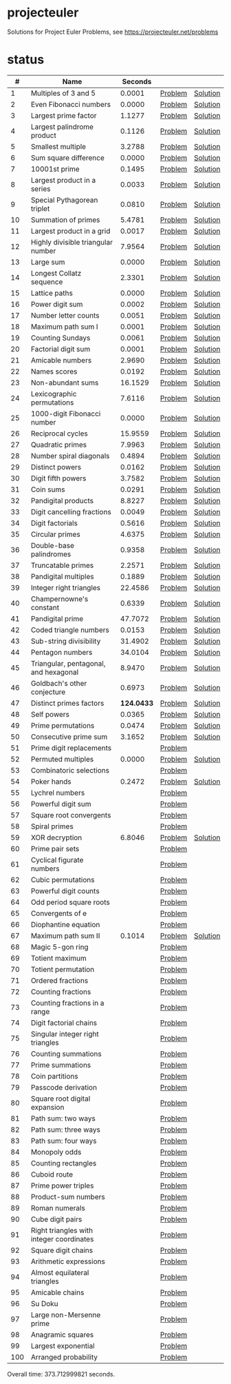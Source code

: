 # projecteuler
Solutions for Project Euler Problems, see https://projecteuler.net/problems

# status
|    # |                                     Name |        Seconds |                                                              |                                                                                                      |
| ---- | ---------------------------------------- |     ---------- | ------------------------------------------------------------ | ---------------------------------------------------------------------------------------------------- |
|    1 |                     Multiples of 3 and 5 |         0.0001 |                [Problem](https://projecteuler.net/problem=1) |            [Solution](https://github.com/arturh85/projecteuler/blob/master/python/src/problem001.py) |
|    2 |                   Even Fibonacci numbers |         0.0000 |                [Problem](https://projecteuler.net/problem=2) |            [Solution](https://github.com/arturh85/projecteuler/blob/master/python/src/problem002.py) |
|    3 |                     Largest prime factor |         1.1277 |                [Problem](https://projecteuler.net/problem=3) |            [Solution](https://github.com/arturh85/projecteuler/blob/master/python/src/problem003.py) |
|    4 |               Largest palindrome product |         0.1126 |                [Problem](https://projecteuler.net/problem=4) |            [Solution](https://github.com/arturh85/projecteuler/blob/master/python/src/problem004.py) |
|    5 |                        Smallest multiple |         3.2788 |                [Problem](https://projecteuler.net/problem=5) |            [Solution](https://github.com/arturh85/projecteuler/blob/master/python/src/problem005.py) |
|    6 |                    Sum square difference |         0.0000 |                [Problem](https://projecteuler.net/problem=6) |            [Solution](https://github.com/arturh85/projecteuler/blob/master/python/src/problem006.py) |
|    7 |                            10001st prime |         0.1495 |                [Problem](https://projecteuler.net/problem=7) |            [Solution](https://github.com/arturh85/projecteuler/blob/master/python/src/problem007.py) |
|    8 |              Largest product in a series |         0.0033 |                [Problem](https://projecteuler.net/problem=8) |            [Solution](https://github.com/arturh85/projecteuler/blob/master/python/src/problem008.py) |
|    9 |              Special Pythagorean triplet |         0.0810 |                [Problem](https://projecteuler.net/problem=9) |            [Solution](https://github.com/arturh85/projecteuler/blob/master/python/src/problem009.py) |
|   10 |                      Summation of primes |         5.4781 |               [Problem](https://projecteuler.net/problem=10) |            [Solution](https://github.com/arturh85/projecteuler/blob/master/python/src/problem010.py) |
|   11 |                Largest product in a grid |         0.0017 |               [Problem](https://projecteuler.net/problem=11) |            [Solution](https://github.com/arturh85/projecteuler/blob/master/python/src/problem011.py) |
|   12 |       Highly divisible triangular number |         7.9564 |               [Problem](https://projecteuler.net/problem=12) |            [Solution](https://github.com/arturh85/projecteuler/blob/master/python/src/problem012.py) |
|   13 |                                Large sum |         0.0000 |               [Problem](https://projecteuler.net/problem=13) |            [Solution](https://github.com/arturh85/projecteuler/blob/master/python/src/problem013.py) |
|   14 |                 Longest Collatz sequence |         2.3301 |               [Problem](https://projecteuler.net/problem=14) |            [Solution](https://github.com/arturh85/projecteuler/blob/master/python/src/problem014.py) |
|   15 |                            Lattice paths |         0.0000 |               [Problem](https://projecteuler.net/problem=15) |            [Solution](https://github.com/arturh85/projecteuler/blob/master/python/src/problem015.py) |
|   16 |                          Power digit sum |         0.0002 |               [Problem](https://projecteuler.net/problem=16) |            [Solution](https://github.com/arturh85/projecteuler/blob/master/python/src/problem016.py) |
|   17 |                     Number letter counts |         0.0051 |               [Problem](https://projecteuler.net/problem=17) |            [Solution](https://github.com/arturh85/projecteuler/blob/master/python/src/problem017.py) |
|   18 |                       Maximum path sum I |         0.0001 |               [Problem](https://projecteuler.net/problem=18) |            [Solution](https://github.com/arturh85/projecteuler/blob/master/python/src/problem018.py) |
|   19 |                         Counting Sundays |         0.0061 |               [Problem](https://projecteuler.net/problem=19) |            [Solution](https://github.com/arturh85/projecteuler/blob/master/python/src/problem019.py) |
|   20 |                      Factorial digit sum |         0.0001 |               [Problem](https://projecteuler.net/problem=20) |            [Solution](https://github.com/arturh85/projecteuler/blob/master/python/src/problem020.py) |
|   21 |                         Amicable numbers |         2.9690 |               [Problem](https://projecteuler.net/problem=21) |            [Solution](https://github.com/arturh85/projecteuler/blob/master/python/src/problem021.py) |
|   22 |                             Names scores |         0.0192 |               [Problem](https://projecteuler.net/problem=22) |            [Solution](https://github.com/arturh85/projecteuler/blob/master/python/src/problem022.py) |
|   23 |                        Non-abundant sums |        16.1529 |               [Problem](https://projecteuler.net/problem=23) |            [Solution](https://github.com/arturh85/projecteuler/blob/master/python/src/problem023.py) |
|   24 |               Lexicographic permutations |         7.6116 |               [Problem](https://projecteuler.net/problem=24) |            [Solution](https://github.com/arturh85/projecteuler/blob/master/python/src/problem024.py) |
|   25 |              1000-digit Fibonacci number |         0.0000 |               [Problem](https://projecteuler.net/problem=25) |            [Solution](https://github.com/arturh85/projecteuler/blob/master/python/src/problem025.py) |
|   26 |                        Reciprocal cycles |        15.9559 |               [Problem](https://projecteuler.net/problem=26) |            [Solution](https://github.com/arturh85/projecteuler/blob/master/python/src/problem026.py) |
|   27 |                         Quadratic primes |         7.9963 |               [Problem](https://projecteuler.net/problem=27) |            [Solution](https://github.com/arturh85/projecteuler/blob/master/python/src/problem027.py) |
|   28 |                  Number spiral diagonals |         0.4894 |               [Problem](https://projecteuler.net/problem=28) |            [Solution](https://github.com/arturh85/projecteuler/blob/master/python/src/problem028.py) |
|   29 |                          Distinct powers |         0.0162 |               [Problem](https://projecteuler.net/problem=29) |            [Solution](https://github.com/arturh85/projecteuler/blob/master/python/src/problem029.py) |
|   30 |                       Digit fifth powers |         3.7582 |               [Problem](https://projecteuler.net/problem=30) |            [Solution](https://github.com/arturh85/projecteuler/blob/master/python/src/problem030.py) |
|   31 |                                Coin sums |         0.0291 |               [Problem](https://projecteuler.net/problem=31) |            [Solution](https://github.com/arturh85/projecteuler/blob/master/python/src/problem031.py) |
|   32 |                      Pandigital products |         8.8227 |               [Problem](https://projecteuler.net/problem=32) |            [Solution](https://github.com/arturh85/projecteuler/blob/master/python/src/problem032.py) |
|   33 |               Digit cancelling fractions |         0.0049 |               [Problem](https://projecteuler.net/problem=33) |            [Solution](https://github.com/arturh85/projecteuler/blob/master/python/src/problem033.py) |
|   34 |                         Digit factorials |         0.5616 |               [Problem](https://projecteuler.net/problem=34) |            [Solution](https://github.com/arturh85/projecteuler/blob/master/python/src/problem034.py) |
|   35 |                          Circular primes |         4.6375 |               [Problem](https://projecteuler.net/problem=35) |            [Solution](https://github.com/arturh85/projecteuler/blob/master/python/src/problem035.py) |
|   36 |                  Double-base palindromes |         0.9358 |               [Problem](https://projecteuler.net/problem=36) |            [Solution](https://github.com/arturh85/projecteuler/blob/master/python/src/problem036.py) |
|   37 |                       Truncatable primes |         2.2571 |               [Problem](https://projecteuler.net/problem=37) |            [Solution](https://github.com/arturh85/projecteuler/blob/master/python/src/problem037.py) |
|   38 |                     Pandigital multiples |         0.1889 |               [Problem](https://projecteuler.net/problem=38) |            [Solution](https://github.com/arturh85/projecteuler/blob/master/python/src/problem038.py) |
|   39 |                  Integer right triangles |        22.4586 |               [Problem](https://projecteuler.net/problem=39) |            [Solution](https://github.com/arturh85/projecteuler/blob/master/python/src/problem039.py) |
|   40 |                  Champernowne's constant |         0.6339 |               [Problem](https://projecteuler.net/problem=40) |            [Solution](https://github.com/arturh85/projecteuler/blob/master/python/src/problem040.py) |
|   41 |                         Pandigital prime |        47.7072 |               [Problem](https://projecteuler.net/problem=41) |            [Solution](https://github.com/arturh85/projecteuler/blob/master/python/src/problem041.py) |
|   42 |                   Coded triangle numbers |         0.0153 |               [Problem](https://projecteuler.net/problem=42) |            [Solution](https://github.com/arturh85/projecteuler/blob/master/python/src/problem042.py) |
|   43 |                  Sub-string divisibility |        31.4902 |               [Problem](https://projecteuler.net/problem=43) |            [Solution](https://github.com/arturh85/projecteuler/blob/master/python/src/problem043.py) |
|   44 |                         Pentagon numbers |        34.0104 |               [Problem](https://projecteuler.net/problem=44) |            [Solution](https://github.com/arturh85/projecteuler/blob/master/python/src/problem044.py) |
|   45 |    Triangular, pentagonal, and hexagonal |         8.9470 |               [Problem](https://projecteuler.net/problem=45) |            [Solution](https://github.com/arturh85/projecteuler/blob/master/python/src/problem045.py) |
|   46 |              Goldbach's other conjecture |         0.6973 |               [Problem](https://projecteuler.net/problem=46) |            [Solution](https://github.com/arturh85/projecteuler/blob/master/python/src/problem046.py) |
|   47 |                  Distinct primes factors |   **124.0433** |               [Problem](https://projecteuler.net/problem=47) |            [Solution](https://github.com/arturh85/projecteuler/blob/master/python/src/problem047.py) |
|   48 |                              Self powers |         0.0365 |               [Problem](https://projecteuler.net/problem=48) |            [Solution](https://github.com/arturh85/projecteuler/blob/master/python/src/problem048.py) |
|   49 |                       Prime permutations |         0.0474 |               [Problem](https://projecteuler.net/problem=49) |            [Solution](https://github.com/arturh85/projecteuler/blob/master/python/src/problem049.py) |
|   50 |                    Consecutive prime sum |         3.1652 |               [Problem](https://projecteuler.net/problem=50) |            [Solution](https://github.com/arturh85/projecteuler/blob/master/python/src/problem050.py) |
|   51 |                 Prime digit replacements |                |               [Problem](https://projecteuler.net/problem=51) |                                                                                                      |
|   52 |                       Permuted multiples |         0.0000 |               [Problem](https://projecteuler.net/problem=52) |            [Solution](https://github.com/arturh85/projecteuler/blob/master/python/src/problem052.py) |
|   53 |                  Combinatoric selections |                |               [Problem](https://projecteuler.net/problem=53) |                                                                                                      |
|   54 |                              Poker hands |         0.2472 |               [Problem](https://projecteuler.net/problem=54) |            [Solution](https://github.com/arturh85/projecteuler/blob/master/python/src/problem054.py) |
|   55 |                          Lychrel numbers |                |               [Problem](https://projecteuler.net/problem=55) |                                                                                                      |
|   56 |                       Powerful digit sum |                |               [Problem](https://projecteuler.net/problem=56) |                                                                                                      |
|   57 |                  Square root convergents |                |               [Problem](https://projecteuler.net/problem=57) |                                                                                                      |
|   58 |                            Spiral primes |                |               [Problem](https://projecteuler.net/problem=58) |                                                                                                      |
|   59 |                           XOR decryption |         6.8046 |               [Problem](https://projecteuler.net/problem=59) |            [Solution](https://github.com/arturh85/projecteuler/blob/master/python/src/problem059.py) |
|   60 |                          Prime pair sets |                |               [Problem](https://projecteuler.net/problem=60) |                                                                                                      |
|   61 |                Cyclical figurate numbers |                |               [Problem](https://projecteuler.net/problem=61) |                                                                                                      |
|   62 |                       Cubic permutations |                |               [Problem](https://projecteuler.net/problem=62) |                                                                                                      |
|   63 |                    Powerful digit counts |                |               [Problem](https://projecteuler.net/problem=63) |                                                                                                      |
|   64 |                  Odd period square roots |                |               [Problem](https://projecteuler.net/problem=64) |                                                                                                      |
|   65 |                         Convergents of e |                |               [Problem](https://projecteuler.net/problem=65) |                                                                                                      |
|   66 |                     Diophantine equation |                |               [Problem](https://projecteuler.net/problem=66) |                                                                                                      |
|   67 |                      Maximum path sum II |         0.1014 |               [Problem](https://projecteuler.net/problem=67) |            [Solution](https://github.com/arturh85/projecteuler/blob/master/python/src/problem067.py) |
|   68 |                         Magic 5-gon ring |                |               [Problem](https://projecteuler.net/problem=68) |                                                                                                      |
|   69 |                          Totient maximum |                |               [Problem](https://projecteuler.net/problem=69) |                                                                                                      |
|   70 |                      Totient permutation |                |               [Problem](https://projecteuler.net/problem=70) |                                                                                                      |
|   71 |                        Ordered fractions |                |               [Problem](https://projecteuler.net/problem=71) |                                                                                                      |
|   72 |                       Counting fractions |                |               [Problem](https://projecteuler.net/problem=72) |                                                                                                      |
|   73 |            Counting fractions in a range |                |               [Problem](https://projecteuler.net/problem=73) |                                                                                                      |
|   74 |                   Digit factorial chains |                |               [Problem](https://projecteuler.net/problem=74) |                                                                                                      |
|   75 |         Singular integer right triangles |                |               [Problem](https://projecteuler.net/problem=75) |                                                                                                      |
|   76 |                      Counting summations |                |               [Problem](https://projecteuler.net/problem=76) |                                                                                                      |
|   77 |                         Prime summations |                |               [Problem](https://projecteuler.net/problem=77) |                                                                                                      |
|   78 |                          Coin partitions |                |               [Problem](https://projecteuler.net/problem=78) |                                                                                                      |
|   79 |                      Passcode derivation |                |               [Problem](https://projecteuler.net/problem=79) |                                                                                                      |
|   80 |            Square root digital expansion |                |               [Problem](https://projecteuler.net/problem=80) |                                                                                                      |
|   81 |                       Path sum: two ways |                |               [Problem](https://projecteuler.net/problem=81) |                                                                                                      |
|   82 |                     Path sum: three ways |                |               [Problem](https://projecteuler.net/problem=82) |                                                                                                      |
|   83 |                      Path sum: four ways |                |               [Problem](https://projecteuler.net/problem=83) |                                                                                                      |
|   84 |                            Monopoly odds |                |               [Problem](https://projecteuler.net/problem=84) |                                                                                                      |
|   85 |                      Counting rectangles |                |               [Problem](https://projecteuler.net/problem=85) |                                                                                                      |
|   86 |                             Cuboid route |                |               [Problem](https://projecteuler.net/problem=86) |                                                                                                      |
|   87 |                      Prime power triples |                |               [Problem](https://projecteuler.net/problem=87) |                                                                                                      |
|   88 |                      Product-sum numbers |                |               [Problem](https://projecteuler.net/problem=88) |                                                                                                      |
|   89 |                           Roman numerals |                |               [Problem](https://projecteuler.net/problem=89) |                                                                                                      |
|   90 |                         Cube digit pairs |                |               [Problem](https://projecteuler.net/problem=90) |                                                                                                      |
|   91 | Right triangles with integer coordinates |                |               [Problem](https://projecteuler.net/problem=91) |                                                                                                      |
|   92 |                      Square digit chains |                |               [Problem](https://projecteuler.net/problem=92) |                                                                                                      |
|   93 |                   Arithmetic expressions |                |               [Problem](https://projecteuler.net/problem=93) |                                                                                                      |
|   94 |             Almost equilateral triangles |                |               [Problem](https://projecteuler.net/problem=94) |                                                                                                      |
|   95 |                          Amicable chains |                |               [Problem](https://projecteuler.net/problem=95) |                                                                                                      |
|   96 |                                  Su Doku |                |               [Problem](https://projecteuler.net/problem=96) |                                                                                                      |
|   97 |                 Large non-Mersenne prime |                |               [Problem](https://projecteuler.net/problem=97) |                                                                                                      |
|   98 |                        Anagramic squares |                |               [Problem](https://projecteuler.net/problem=98) |                                                                                                      |
|   99 |                      Largest exponential |                |               [Problem](https://projecteuler.net/problem=99) |                                                                                                      |
|  100 |                     Arranged probability |                |              [Problem](https://projecteuler.net/problem=100) |                                                                                                      |


Overall time: 373.712999821 seconds.

